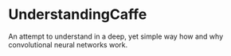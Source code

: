 # UnderstandingCaffe
An attempt to understand in a deep, yet simple way how and why convolutional neural networks work.
